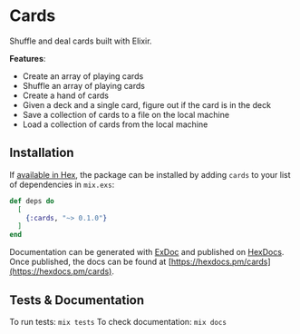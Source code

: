 # Cards
Shuffle and deal cards built with Elixir.

**Features**:
- Create an array of playing cards
- Shuffle an array of playing cards
- Create a hand of cards
- Given a deck and a single card, figure out if the card is in the deck
- Save a collection of cards to a file on the local machine
- Load a collection of cards from the local machine

## Installation

If [available in Hex](https://hex.pm/docs/publish), the package can be installed
by adding `cards` to your list of dependencies in `mix.exs`:

```elixir
def deps do
  [
    {:cards, "~> 0.1.0"}
  ]
end
```

Documentation can be generated with [ExDoc](https://github.com/elixir-lang/ex_doc)
and published on [HexDocs](https://hexdocs.pm). Once published, the docs can
be found at [https://hexdocs.pm/cards](https://hexdocs.pm/cards).

## Tests & Documentation

To run tests: `mix tests`
To check documentation: `mix docs`
